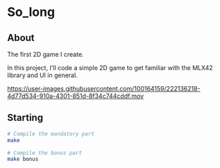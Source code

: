 # So_long

## About ##
The first 2D game I create.

In this project, I'll code a simple 2D game to get familiar with the MLX42 library and UI in general. 

https://user-images.githubusercontent.com/100164159/222136218-4d77d534-910a-4301-851d-8f34c744cddf.mov

## Starting ##

```bash
# Compile the mandatory part
make

# Compile the bonus part
make bonus
